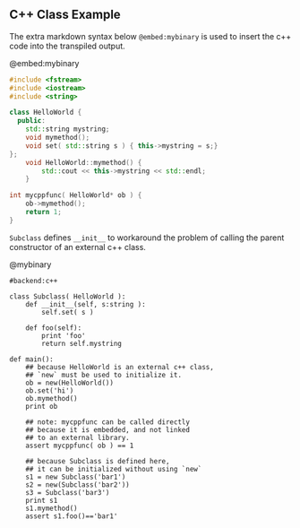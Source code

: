 C++ Class Example
----------------

The extra markdown syntax below `@embed:mybinary` is used to
insert the c++ code into the transpiled output.


@embed:mybinary
```c++
#include <fstream>
#include <iostream>
#include <string>

class HelloWorld {
  public:
	std::string mystring;
	void mymethod();
	void set( std::string s ) { this->mystring = s;}
};
	void HelloWorld::mymethod() {
		std::cout << this->mystring << std::endl;
	}

int mycppfunc( HelloWorld* ob ) {
	ob->mymethod();
	return 1;
}

```

`Subclass` defines `__init__` to workaround the problem of calling the parent constructor
of an external c++ class.

@mybinary
```rusthon
#backend:c++

class Subclass( HelloWorld ):
	def __init__(self, s:string ):
		self.set( s )

	def foo(self):
		print 'foo'
		return self.mystring

def main():
	## because HelloWorld is an external c++ class,
	## `new` must be used to initialize it.
	ob = new(HelloWorld())
	ob.set('hi')
	ob.mymethod()
	print ob

	## note: mycppfunc can be called directly
	## because it is embedded, and not linked
	## to an external library.
	assert mycppfunc( ob ) == 1

	## because Subclass is defined here,
	## it can be initialized without using `new`
	s1 = new Subclass('bar1')
	s2 = new(Subclass('bar2'))
	s3 = Subclass('bar3')
	print s1
	s1.mymethod()
	assert s1.foo()=='bar1'


```